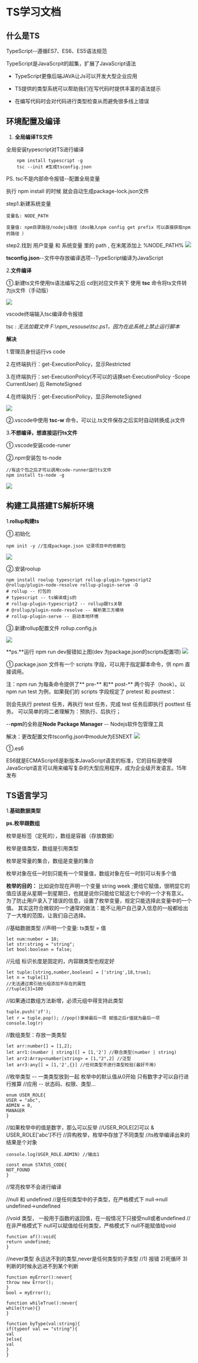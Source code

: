 # TS学习文档 #

## 什么是TS ##
TypeScript--遵循ES7、ES6、ES5语法规范

TypeScript是JavaScrpit的超集，扩展了JavaScript语法

- TypeScript更像后端JAVA让Js可以开发大型企业应用

- TS提供的类型系统可以帮助我们在写代码时提供丰富的语法提示

- 在编写代码时会对代码进行类型检查从而避免很多线上错误

## 环境配置及编译 ##
1. **全局编译TS文件**

全局安装typescript对TS进行编译

        npm install typescript -g
    	tsc --init #生成tsconfig.json

PS. tsc不是内部命令报错--配置全局变量
    
   执行 npm install 的时候 就会自动生成package-lock.json文件
    
step1.新建系统变量

    变量名: NODE_PATH
    
    变量值: npm目录路径/nodejs路径（dos输入npm config get prefix 可以直接获取npm的路径 ）
step2.找到 用户变量 和 系统变量 里的 path , 在末尾添加上 %NODE_PATH%
![](./images/path_config.png)

**tsconfig.json**--文件中存放编译选项--TypeScript编译为JavaScript


2.**文件编译**

①.新建ts文件使用ts语法编写之后 cd到对应文件夹下 使用 **tsc** 命令将ts文件转为js文件（手动版）

![](./images/global_compilation.png)

vscode终端输入tsc编译命令报错

tsc : *无法加载文件 F:\npm_resouse\tsc.ps1，因为在此系统上禁止运行脚本*

**解决**

1.管理员身份运行vs code

2.在终端执行：get-ExecutionPolicy，显示Restricted

3.在终端执行：set-ExecutionPolicy(不可以的话换set-ExecutionPolicy -Scope CurrentUser)  后 RemoteSigned

4.在终端执行：get-ExecutionPolicy，显示RemoteSigned

![](./images/console-repair.png)

②.vscode中使用 **tsc-w** 命令，可以让.ts文件保存之后实时自动转换成.js文件

3.**不想编译，想直接运行ts文件**

①.vscode安装code-runer 

②.npm安装包 ts-node

	//有这个包之后才可以调用code-runner运行ts文件
    npm install ts-node -g

![](./images/code-runner.png)

## 构建工具搭建TS解析环境 ##

1.**rollup构建ts**

①.初始化

    npm init -y //生成package.json 记录项目中的依赖包

![](./images/package.json.png)

②.安装roolup
    
    npm install roolup typescript rollup-plugin-typescript2 @rollup/plugin-node-resolve rollup-plugin-serve -D
    # rollup -- 打包的
    # typescript -- ts编译成js的
	# rollup-plugin-typescript2 -- rollup跟ts关联
    # @rollup/plugin-node-resolve -- 解析第三方模块
    # rollup-plugin-serve -- 启动本地环境

③.新建rollup配置文件 rollup.config.js

![](./images/rollupconfig.png)

**ps.**运行 npm run dev报错如上图(dev 为package.json的scripts配置项)
![](./images/npm-run-dev.png)

①.package.json 文件有一个 scripts 字段，可以用于指定脚本命令，供 npm 直接调用。

注：npm run 为每条命令提供了** pre-** 和** post-** 两个钩子（hook）。以 npm run test 为例，如果我们的 scripts 字段规定了 pretest 和 posttest：

则会先执行 pretest 任务，再执行 test 任务，完成 test 任务后即执行 posttest 任务。
可以简单的将二者理解为：预执行、后执行；

--**npm**的全称是**Node Package Manager** -- Nodejs软件包管理工具

解决：更改配置文件tsconfig.json中module为ESNEXT
![](./images/module.png)

①.es6

ES6就是ECMAScript6是新版本JavaScript语言的标准，它的目标是使得JavaScript语言可以用来编写复杂的大型应用程序，成为企业级开发语言。15年发布

##  TS语言学习  ##
1.**基础数据类型**

**ps.枚举跟数组**

枚举是标签（定死的），数组是容器（存放数据）

枚举是值类型，数组是引用类型

枚举是常量的集合，数组是变量的集合

枚举对象在任一时刻只能有一个常量值，数组对象在任一时刻可以有多个值

**枚举的目的：**
比如说你现在声明一个变量
string week ;要给它赋值，很明显它的值应该是从星期一到星期日，也就是说你只能给它赋这七个中的一个才有意义。
为了防止用户录入了错误的信息，设置了枚举变量，规定只能选择此变量中的一个值。
其实这符合微软的一个通常的做法：能不让用户自己录入信息的一般都给出了一大堆的范围，让我们自己选择。

//基础数据类型
//声明一个变量: ts类型 = 值

    let num:number = 10;
    let str:string = "string";
    let bool:boolean = false;

//元组 标识长度是固定的，内容跟类型也规定好

    let tuple:[string,number,boolean] = ['string',18,true];
    let n = tuple[1]
    //无法通过索引给元组添加不存在的属性
    //tuple[3]=100

//如果通过数组方法新增，必须元组中得支持此类型

    tuple.push('zf');
    let r = tuple.pop(); //pop()拿掉最后一项 赋值之后r值就为最后一项
    console.log(r)

//数组类型：存放一类类型

    let arr:number[] = [1,2];
    let arr1:(number | string)[] = [1,'2'] //联合类型(number | string)
    let arr2:Array<number|string> = [1,"2",2] //泛型
    let arr3:any[] = [1,'2',{}] //任何类型不进行类型校验(最好不用)

//枚举类型 -- 一类类型放到一起 枚举中的默认值从0开始 只有数字才可以自行进行推算
//应用 -- 状态码、权限、类型...

    enum USER_ROLE{
    USER = "abc",
    ADMIN = 0,
    MANAGER
    }
//如果枚举中的值是数字，那么可以反举 
//USER_ROLE[2]可以 & USER_ROLE['abc']不行
//异构枚举，枚举中存放了不同类型 
//ts枚举编译出来的结果是个对象

    console.log(USER_ROLE.ADMIN) //输出1
    
    const enum STATUS_CODE{
    NOT_FOUND
    }
//常亮枚举不会进行编译

//null 和 undefined
//是任何类型中的子类型，在严格模式下 null->null undefined->undefined

//void 类型， 一般用于函数的返回值，在一般情况下只接受null或者undefined
//在非严格模式下 null可以赋值给任何类型，严格模式下 null不能赋值给void

    function af():void{
    return undefined;
    }

//never类型 永远达不到的类型,never是任何类型的子类型
//1) 报错  2)死循环 3)判断的时候永远进不到某个判断

    function myError():never{
    throw new Error();
    }
    bool = myError();
    
    function whileTrue():never{
    while(true){}
    }
    
    function byType(val:string){
    if(typeof val == "string"){
    val
    }else{
    val
    }
    }

